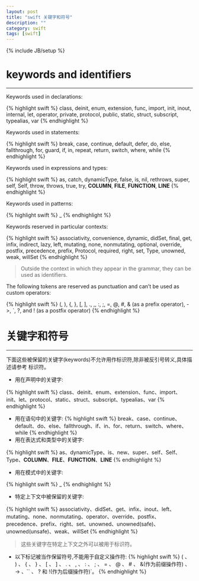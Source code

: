 ```yaml
---
layout: post
title: "swift 关键字和符号"
description: ""
category: swift
tags: [swift]
---
```

{% include JB/setup %}

# keywords and identifiers
---

Keywords used in declarations: 

{% highlight swift %}
class, deinit, enum, extension, func, import, init, inout, internal, let, operator, private, protocol, public, static, struct, subscript, typealias, var
{% endhighlight %}

Keywords used in statements: 

{% highlight swift %}
break, case, continue, default, defer, do, else, fallthrough, for, guard, if, in, repeat, return, switch, where, while
{% endhighlight %}

Keywords used in expressions and types:

{% highlight swift %}
as, catch, dynamicType, false, is, nil, rethrows, super, self, Self, throw, throws, true, try, __COLUMN__, __FILE__, __FUNCTION__, __LINE__
{% endhighlight %}

Keywords used in patterns: 

{% highlight swift %}
_
{% endhighlight %}

Keywords reserved in particular contexts:

{% highlight swift %}
associativity, convenience, dynamic, didSet, final, get, infix, indirect, lazy, left, mutating, none, nonmutating, optional, override, postfix, precedence, prefix, Protocol, required, right, set, Type, unowned, weak, willSet
{% endhighlight %}

> Outside the context in which they appear in the grammar, they can be used as identifiers.

The following tokens are reserved as punctuation and can’t be used as custom operators: 

{% highlight swift %}
(, ), {, }, [, ], ., ,, :, ;, =, @, #, & (as a prefix operator), ->, `, ?, and ! (as a postfix operator)
{% endhighlight %}

# 关键字和符号
---

下面这些被保留的关键字(keywords)不允许用作标识符,除非被反引号转义,具体描述请参考 标识符。

* 用在声明中的关键字: 

{% highlight swift %}
class、deinit、enum、extension、func、import、init、let、protocol、static、struct、subscript、typealias、var
{% endhighlight %}


* 用在语句中的关键字:
{% highlight swift %}
break、case、continue、default、do、else、fallthrough、if、in、for、return、switch、where、while
{% endhighlight %}
* 用在表达式和类型中的关键字:

{% highlight swift %}
as、dynamicType、is、new、super、self、Self、Type、__COLUMN__、__FILE__、__FUNCTION__、__LINE__
{% endhighlight %}

* 用在模式中的关键字:

{% highlight swift %}
_
{% endhighlight %}

* 特定上下文中被保留的关键字: 

{% highlight swift %}
associativity、didSet、get、infix、inout、left、mutating、none、nonmutating、operator、override、postfix、precedence、prefix、right、set、unowned、unowned(safe)、unowned(unsafe)、weak、willSet
{% endhighlight %}

> 这些关键字在特定上下文之外可以被用于标识符。

* 以下标记被当作保留符号,不能用于自定义操作符:
{% highlight swift %}
 ( 、 ) 、 { 、 } 、 [ 、 ] 、 . 、 , 、 : 、 ; 、 = 、 @ 、 # 、 &(作为前缀操作符) 、 -> 、`` 、 ? 和 !(作为后缀操作符)`。
{% endhighlight %}

